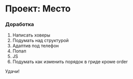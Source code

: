 # Проект: Место

### Доработка

1. Написать ховеры
2. Подумать над структурой
3. Адаптив под телефон
4. Попап
5. JS
6. Подумать как изменить порядок в гриде кроме order

Удачи!
